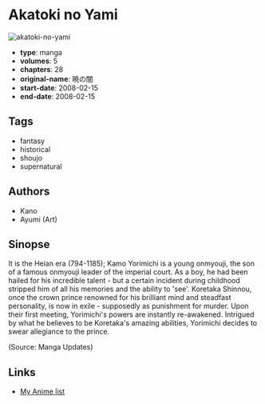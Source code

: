 # Akatoki no Yami

![akatoki-no-yami](https://cdn.myanimelist.net/images/manga/1/37297.jpg)

-   **type**: manga
-   **volumes**: 5
-   **chapters**: 28
-   **original-name**: 暁の闇
-   **start-date**: 2008-02-15
-   **end-date**: 2008-02-15

## Tags

-   fantasy
-   historical
-   shoujo
-   supernatural

## Authors

-   Kano
-   Ayumi (Art)

## Sinopse

It is the Heian era (794-1185); Kamo Yorimichi is a young onmyouji, the son of a famous onmyouji leader of the imperial court. As a boy, he had been hailed for his incredible talent - but a certain incident during childhood stripped him of all his memories and the ability to 'see'.
Koretaka Shinnou, once the crown prince renowned for his brilliant mind and steadfast personality, is now in exile - supposedly as punishment for murder. Upon their first meeting, Yorimichi's powers are instantly re-awakened. Intrigued by what he believes to be Koretaka's amazing abilities, Yorimichi decides to swear allegiance to the prince.

(Source: Manga Updates)

## Links

-   [My Anime list](https://myanimelist.net/manga/23030/Akatoki_no_Yami)
